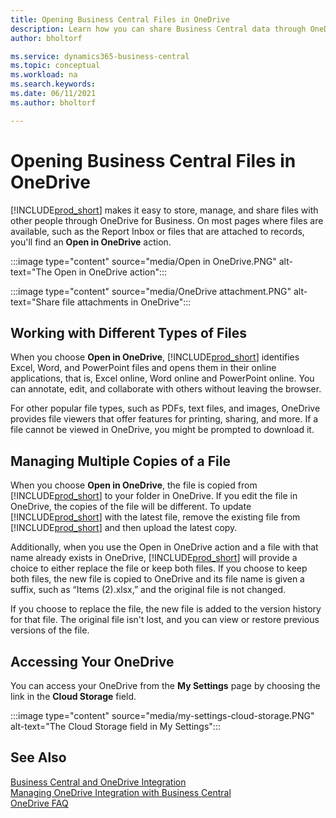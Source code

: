 ```yaml
---
title: Opening Business Central Files in OneDrive
description: Learn how you can share Business Central data through OneDrive for Business. 
author: bholtorf

ms.service: dynamics365-business-central
ms.topic: conceptual
ms.workload: na
ms.search.keywords:
ms.date: 06/11/2021
ms.author: bholtorf

---
```

# Opening Business Central Files in OneDrive
[!INCLUDE[prod_short](includes/prod_short.md)] makes it easy to store, manage, and share files with other people through OneDrive for Business. On most pages where files are available, such as the Report Inbox or files that are attached to records, you'll find an **Open in OneDrive** action.

:::image type="content" source="media/Open in OneDrive.PNG" alt-text="The Open in OneDrive action":::

 
:::image type="content" source="media/OneDrive attachment.PNG" alt-text="Share file attachments in OneDrive":::

## Working with Different Types of Files
When you choose **Open in OneDrive**, [!INCLUDE[prod_short](includes/prod_short.md)] identifies Excel, Word, and PowerPoint files and opens them in their online applications, that is, Excel online, Word online and PowerPoint online. You can annotate, edit, and collaborate with others without leaving the browser. 

For other popular file types, such as PDFs, text files, and images, OneDrive provides file viewers that offer features for printing, sharing, and more. If a file cannot be viewed in OneDrive, you might be prompted to download it. 

## Managing Multiple Copies of a File
When you choose **Open in OneDrive**, the file is copied from [!INCLUDE[prod_short](includes/prod_short.md)] to your folder in OneDrive. If you edit the file in OneDrive, the copies of the file will be different. To update [!INCLUDE[prod_short](includes/prod_short.md)] with the latest file, remove the existing file from [!INCLUDE[prod_short](includes/prod_short.md)] and then upload the latest copy.

Additionally, when you use the Open in OneDrive action and a file with that name already exists in OneDrive, [!INCLUDE[prod_short](includes/prod_short.md)] will provide a choice to either replace the file or keep both files. If you choose to keep both files, the new file is copied to OneDrive and its file name is given a suffix, such as “Items (2).xlsx,” and the original file is not changed. 

If you choose to replace the file, the new file is added to the version history for that file. The original file isn't lost, and you can view or restore previous versions of the file. 

## Accessing Your OneDrive
You can access your OneDrive from the **My Settings** page by choosing the link in the **Cloud Storage** field.

:::image type="content" source="media/my-settings-cloud-storage.PNG" alt-text="The Cloud Storage field in My Settings":::

<!--## Extending the Connection to OneDrive
You can create an extension and connect it to... For more information, see...-->

## See Also
[Business Central and OneDrive Integration](across-onedrive-overview.md)  
[Managing OneDrive Integration with Business Central](admin-onedrive-integration.md)  
[OneDrive FAQ](admin-onedrive-faq.md)
